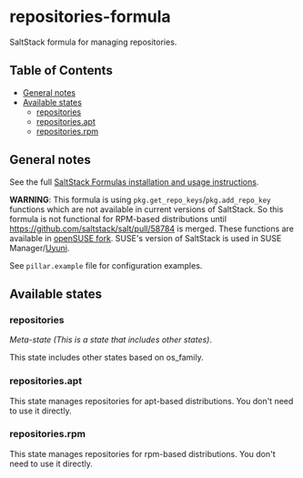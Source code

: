 # repositories-formula

SaltStack formula for managing repositories.

## Table of Contents

* [General notes](#general-notes)
* [Available states](#available-states)
  * [repositories](#repositories)
  * [repositories.apt](#repositories.apt)
  * [repositories.rpm](#repositories.rpm)

## General notes

See the full [SaltStack Formulas installation and usage instructions](https://docs.saltstack.com/en/latest/topics/development/conventions/formulas.html).

**WARNING**: This formula is using `pkg.get_repo_keys`/`pkg.add_repo_key`
functions which are not available in current versions of SaltStack. So this
formula is not functional for RPM-based distributions until
<https://github.com/saltstack/salt/pull/58784> is merged. These functions are
available in [openSUSE fork](https://github.com/openSUSE/salt). SUSE's version
of SaltStack is used in SUSE Manager/[Uyuni](https://www.uyuni-project.org/).

See `pillar.example` file for configuration examples.

## Available states

### repositories

*Meta-state (This is a state that includes other states)*.

This state includes other states based on os_family.

### repositories.apt

This state manages repositories for apt-based distributions. You don't need
to use it directly.

### repositories.rpm

This state manages repositories for rpm-based distributions. You don't need
to use it directly.
